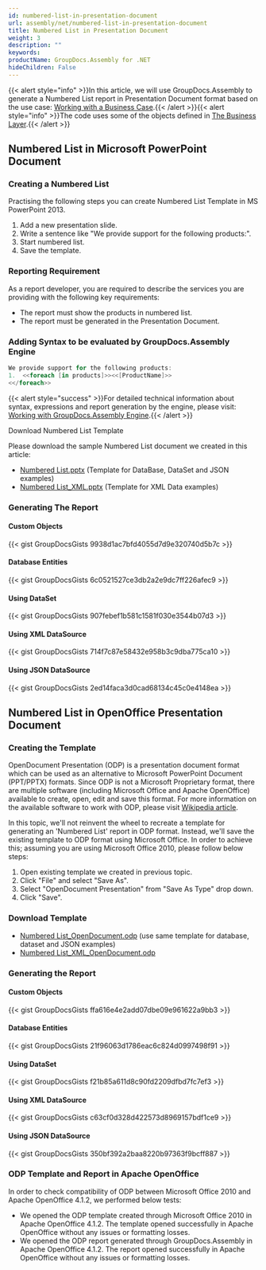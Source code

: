 ```yaml
---
id: numbered-list-in-presentation-document
url: assembly/net/numbered-list-in-presentation-document
title: Numbered List in Presentation Document
weight: 3
description: ""
keywords: 
productName: GroupDocs.Assembly for .NET
hideChildren: False
---
```

{{< alert style="info" >}}In this article, we will use GroupDocs.Assembly to generate a Numbered List report in Presentation Document format based on the use case: [Working with a Business Case](https://docs.groupdocs.com/assembly/net/working-with-a-business-case/).{{< /alert >}}{{< alert style="info" >}}The code uses some of the objects defined in [The Business Layer](https://docs.groupdocs.com/assembly/net/the-business-layer/).{{< /alert >}}

## Numbered List in Microsoft PowerPoint Document

### Creating a Numbered List

Practising the following steps you can create Numbered List Template in MS PowerPoint 2013.

1.  Add a new presentation slide.
2.  Write a sentence like "We provide support for the following products:".
3.  Start numbered list.
4.  Save the template.

### Reporting Requirement

As a report developer, you are required to describe the services you are providing with the following key requirements:

*   The report must show the products in numbered list.
*   The report must be generated in the Presentation Document.

### Adding Syntax to be evaluated by GroupDocs.Assembly Engine

```csharp
We provide support for the following products:
1.	<<foreach [in products]>><<[ProductName]>>
<</foreach>>
```

{{< alert style="success" >}}For detailed technical information about syntax, expressions and report generation by the engine, please visit: [Working with GroupDocs.Assembly Engine](https://docs.groupdocs.com/assembly/net/working-with-groupdocs-assembly-engine/).{{< /alert >}}

Download Numbered List Template

Please download the sample Numbered List document we created in this article:

*   [Numbered List.pptx](https://github.com/groupdocsassembly/GroupDocs_Assembly_NET/blob/master/Examples/Data/Source/Presentation%20Templates/Numbered%20List.pptx?raw=true) (Template for DataBase, DataSet and JSON examples)
*   [Numbered List\_XML.pptx](https://github.com/groupdocsassembly/GroupDocs_Assembly_NET/blob/master/Examples/Data/Source/Presentation%20Templates/Numbered%20List_XML.pptx?raw=true) (Template for XML Data examples)

### Generating The Report

#### Custom Objects

{{< gist GroupDocsGists 9938d1ac7bfd4055d7d9e320740d5b7c >}}

#### Database Entities

{{< gist GroupDocsGists 6c0521527ce3db2a2e9dc7ff226afec9 >}}

#### Using DataSet

{{< gist GroupDocsGists 907febef1b581c1581f030e3544b07d3 >}}

#### Using XML DataSource

{{< gist GroupDocsGists 714f7c87e58432e958b3c9dba775ca10 >}}

#### Using JSON DataSource

{{< gist GroupDocsGists 2ed14faca3d0cad68134c45c0e4148ea >}}

## Numbered List in OpenOffice Presentation Document

### Creating the Template

OpenDocument Presentation (ODP) is a presentation document format which can be used as an alternative to Microsoft PowerPoint Document (PPT/PPTX) formats. Since ODP is not a Microsoft Proprietary format, there are multiple software (including Microsoft Office and Apache OpenOffice) available to create, open, edit and save this format. For more information on the available software to work with ODP, please visit [Wikipedia article](https://en.wikipedia.org/wiki/OpenDocument#Software).

In this topic, we'll not reinvent the wheel to recreate a template for generating an 'Numbered List' report in ODP format. Instead, we'll save the existing template to ODP format using Microsoft Office. In order to achieve this; assuming you are using Microsoft Office 2010, please follow below steps:

1.  Open existing template we created in previous topic.
2.  Click "File" and select "Save As".
3.  Select "OpenDocument Presentation" from "Save As Type" drop down.
4.  Click "Save".

### Download Template

*   [Numbered List\_OpenDocument.odp](https://github.com/groupdocsassembly/GroupDocs_Assembly_NET/blob/master/Examples/Data/Source/Presentation%20Templates/Numbered%20List_OpenDocument.odp?raw=true) (use same template for database, dataset and JSON examples)
*   [Numbered List\_XML\_OpenDocument.odp](https://github.com/groupdocsassembly/GroupDocs_Assembly_NET/blob/master/Examples/Data/Source/Presentation%20Templates/Numbered%20List_XML_OpenDocument.odp?raw=true)

### Generating the Report

#### Custom Objects

{{< gist GroupDocsGists ffa616e4e2add07dbe09e961622a9bb3 >}}

#### Database Entities

{{< gist GroupDocsGists 21f96063d1786eac6c824d0997498f91 >}}

#### Using DataSet

{{< gist GroupDocsGists f21b85a611d8c90fd2209dfbd7fc7ef3 >}}

#### Using XML DataSource

{{< gist GroupDocsGists c63cf0d328d422573d8969157bdf1ce9 >}}

#### Using JSON DataSource

{{< gist GroupDocsGists 350bf392a2baa8220b97363f9bcff887 >}}

### ODP Template and Report in Apache OpenOffice

In order to check compatibility of ODP between Microsoft Office 2010 and Apache OpenOffice 4.1.2, we performed below tests:

*   We opened the ODP template created through Microsoft Office 2010 in Apache OpenOffice 4.1.2. The template opened successfully in Apache OpenOffice without any issues or formatting losses.
*   We opened the ODP report generated through GroupDocs.Assembly in Apache OpenOffice 4.1.2. The report opened successfully in Apache OpenOffice without any issues or formatting losses.
